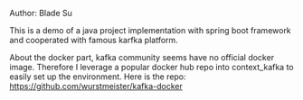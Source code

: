 Author: Blade Su

This is a demo of a java project implementation with spring boot framework and cooperated with famous karfka platform.

About the docker part, kafka community seems have no official docker image. Therefore I leverage a popular docker hub repo into context_kafka to easily set up the environment. Here is the repo: https://github.com/wurstmeister/kafka-docker
